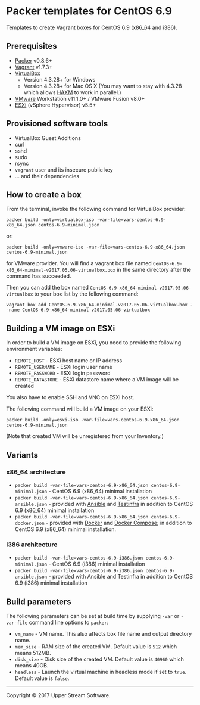 # Packer templates for CentOS 6.9

Templates to create Vagrant boxes for CentOS 6.9 (x86_64 and i386).

## Prerequisites

* [Packer] v0.8.6+
* [Vagrant] v1.7.3+
* [VirtualBox]
	* Version 4.3.28+ for Windows
	* Version 4.3.28+ for Mac OS X (You may want to stay with 4.3.28 which allows [HAXM] to work in parallel.)
* [VMware] Workstation v11.1.0+ / VMware Fusion v8.0+
* [ESXi] (vSphere Hypervisor) v5.5+

[ESXi]: http://www.vmware.com/products/vsphere-hypervisor
        "Free VMware vSphere Hypervisor, Free Virtualization (ESXi)"
[HAXM]: https://software.intel.com/en-us/android/articles/intel-hardware-accelerated-execution-manager
        "Intel&reg; Hardware Accelerated Execution Manager"
[Packer]: https://www.packer.io/ "Packer by HashiCorp"
[Vagrant]: https://www.vagrantup.com/ "Vagrant"
[VirtualBox]: https://www.virtualbox.org/ "Oracle VM VirtualBox"
[VMware]: http://www.vmware.com/ "VMware Virtualization for Desktop &amp; Server, Application, Public &amp; Hybrid Clouds"

## Provisioned software tools

* VirtualBox Guest Additions
* curl
* sshd
* sudo
* rsync
* `vagrant` user and its insecure public key
* ... and their dependencies

## How to create a box

From the terminal, invoke the following command for VirtualBox provider:

    packer build -only=virtualbox-iso -var-file=vars-centos-6.9-x86_64.json centos-6.9-minimal.json

or:

    packer build -only=vmware-iso -var-file=vars-centos-6.9-x86_64.json centos-6.9-minimal.json

for VMware provider.
You will find a vagrant box file named `CentOS-6.9-x86_64-minimal-v2017.05.06-virtualbox.box`
in the same directory after the command has succeeded.

Then you can add the box named `CentOS-6.9-x86_64-minimal-v2017.05.06-virtualbox` to your box list
by the following command:

    vagrant box add CentOS-6.9-x86_64-minimal-v2017.05.06-virtualbox.box --name CentOS-6.9-x86_64-minimal-v2017.05.06-virtualbox


## Building a VM image on ESXi

In order to build a VM image on ESXi, you need to provide the following environment variables:

* `REMOTE_HOST` - ESXi host name or IP address
* `REMOTE_USERNAME` - ESXi login user name
* `REMOTE_PASSWORD` - ESXi login password
* `REMOTE_DATASTORE` - ESXi datastore name where a VM image will be created

You also have to enable SSH and VNC on ESXi host.

The following command will build a VM image on your ESXi:

    packer build -only=esxi-iso -var-file=vars-centos-6.9-x86_64.json centos-6.9-minimal.json

(Note that created VM will be unregistered from your Inventory.)

## Variants

### x86_64 architecture

* `packer build -var-file=vars-centos-6.9-x86_64.json centos-6.9-minimal.json` - CentOS 6.9 (x86_64) minimal installation
* `packer build -var-file=vars-centos-6.9-x86_64.json centos-6.9-ansible.json` - provided with [Ansible] and [Testinfra]
  in addition to CentOS 6.9 (x86_64) minimal installation
* `packer build -var-file=vars-centos-6.9-x86_64.json centos-6.9-docker.json` - provided with [Docker] and [Docker Compose];
  in addition to CentOS 6.9 (x86_64) minimal installation.

### i386 architecture

* `packer build -var-file=vars-centos-6.9-i386.json centos-6.9-minimal.json` - CentOS 6.9 (i386) minimal installation
* `packer build -var-file=vars-centos-6.9-i386.json centos-6.9-ansible.json` - provided with Ansible and Testinfra
  in addition to CentOS 6.9 (i386) minimal installation

[Ansible]: http://www.ansible.com/home "Ansible is Simple IT Automation"
[Docker]: https://www.docker.com/ "Docker - Build, Ship and Run Any App, Anywhere"
[Docker Compose]: https://docs.docker.com/compose/ "Docker Compose - Docker Documentation"
[Testinfra]: https://testinfra.readthedocs.io/en/latest/ "Testinfra test your infrastructure &mdash; testinfra 1.5.5 documentation"


## Build parameters

The following parameters can be set at build time by supplying `-var` or `-var-file` command line options to `packer`:

* `vm_name` - VM name.  This also affects box file name and output directory name.
* `mem_size` - RAM size of the created VM.  Default value is `512` which means 512MB.
* `disk_size` - Disk size of the created VM.  Default value is `40960` which means 40GB.
* `headless` - Launch the virtual machine in headless mode if set to `true`.  Default value is `false`.

- - -

Copyright &copy; 2017 Upper Stream Software.
